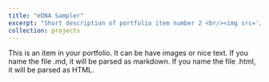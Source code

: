 ```yaml
---
title: "eDNA Sampler"
excerpt: "Short description of portfolio item number 2 <br/><img src='/images/edna.png'>"
collection: projects
---
```


This is an item in your portfolio. It can be have images or nice text. If you name the file .md, it will be parsed as markdown. If you name the file .html, it will be parsed as HTML. 
